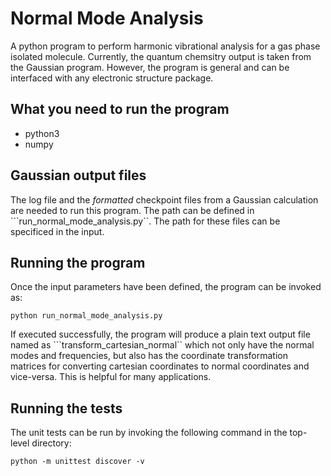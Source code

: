 # Normal Mode Analysis

A python program to perform harmonic vibrational analysis for a gas phase isolated molecule. Currently, the quantum chemsitry output is taken from the Gaussian program. However, the program is general and can be interfaced with any electronic structure package.

## What you need to run the program

- python3
- numpy

## Gaussian output files

The log file and the *formatted* checkpoint files from a Gaussian calculation are needed to run this program. The path can be defined in ```run_normal_mode_analysis.py``. The path for these files can be specificed in the input.

## Running the program

Once the input parameters have been defined, the program can be invoked as:

```
python run_normal_mode_analysis.py
```

If executed successfully, the program will produce a plain text output file named as ```transform_cartesian_normal`` which not only have the normal modes and frequencies, but also has the coordinate transformation matrices for converting cartesian coordinates to normal coordinates and vice-versa. This is helpful for many applications.

## Running the tests

The unit tests can be run by invoking the following command in the top-level directory:

```
python -m unittest discover -v

